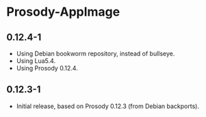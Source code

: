 # Prosody-AppImage

## 0.12.4-1

* Using Debian bookworm repository, instead of bullseye.
* Using Lua5.4.
* Using Prosody 0.12.4.

## 0.12.3-1

* Initial release, based on Prosody 0.12.3 (from Debian backports).
